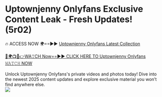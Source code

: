 # Uptownjenny Onlyfans Exclusive Content Leak - Fresh Updates! (5r02)

🔥 ACCESS NOW 🌍==►► <a href="https://tinyurl.com/kvy9nzfs" rel="nofollow">Uptownjenny Onlyfans Latest Collection</a>
<br><br>
[🔴🌍📺📱👉WA𝚃CH Now==►► CLICK HERE TO Uptownjenny Onlyfans 𝚆𝙰𝚃𝙲𝙷 NOW](https://tinyurl.com/kvy9nzfs)
<br><br>
Unlock Uptownjenny Onlyfans's private videos and photos today! Dive into the newest 2025 content updates and explore exclusive material you won’t find anywhere else.
<br>
<a href="https://tinyurl.com/kvy9nzfs" rel="nofollow" data-target="animated-image.originalLink"><img src="https://camo.githubusercontent.com/8a4f000d20f83aca3bf7ec5f350d767afa0574a8a352519fd8cfa583a6f93a33/68747470733a2f2f692e696d6775722e636f6d2f644a486b345a712e676966" data-canonical-src="https://i.imgur.com/dJHk4Zq.gif" style="max-width: 100%; display: inline-block;" data-target="animated-image.originalImage"></a>
<br>

